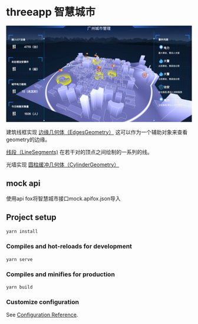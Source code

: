 # threeapp 智慧城市

![city](../assets/three_js/city.png)

建筑线框实现
[边缘几何体（EdgesGeometry）](https://threejs.org/docs/index.html?q=Edg#api/zh/geometries/EdgesGeometry)
这可以作为一个辅助对象来查看geometry的边缘。

[线段（LineSegments)](https://threejs.org/docs/index.html?q=lines#api/zh/objects/LineSegments)
在若干对的顶点之间绘制的一系列的线。


光墙实现
[圆柱缓冲几何体（CylinderGeometry）](https://threejs.org/docs/index.html?q=CylinderGeometry#api/zh/geometries/CylinderGeometry)



## mock api
使用api fox将智慧城市接口mock.apifox.json导入

## Project setup
```
yarn install
```

### Compiles and hot-reloads for development
```
yarn serve
```

### Compiles and minifies for production
```
yarn build
```

### Customize configuration
See [Configuration Reference](https://cli.vuejs.org/config/).
